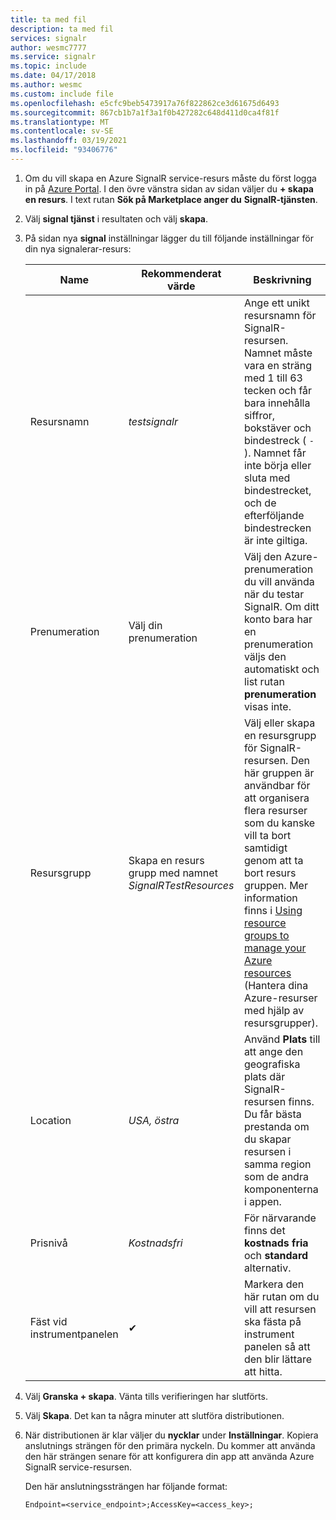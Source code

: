 ```yaml
---
title: ta med fil
description: ta med fil
services: signalr
author: wesmc7777
ms.service: signalr
ms.topic: include
ms.date: 04/17/2018
ms.author: wesmc
ms.custom: include file
ms.openlocfilehash: e5cfc9beb5473917a76f822862ce3d61675d6493
ms.sourcegitcommit: 867cb1b7a1f3a1f0b427282c648d411d0ca4f81f
ms.translationtype: MT
ms.contentlocale: sv-SE
ms.lasthandoff: 03/19/2021
ms.locfileid: "93406776"
---
```

1. Om du vill skapa en Azure SignalR service-resurs måste du först logga in på [Azure Portal](https://portal.azure.com). I den övre vänstra sidan av sidan väljer du **+ skapa en resurs**. I text rutan **Sök på Marketplace anger du** **SignalR-tjänsten**.

2. Välj **signal tjänst** i resultaten och välj **skapa**.

3. På sidan nya **signal** inställningar lägger du till följande inställningar för din nya signalerar-resurs:

    | Name | Rekommenderat värde | Beskrivning |
    | ---- | ----------------- | ----------- |
    | Resursnamn | *testsignalr* | Ange ett unikt resursnamn för SignalR-resursen. Namnet måste vara en sträng med 1 till 63 tecken och får bara innehålla siffror, bokstäver och bindestreck ( `-` ). Namnet får inte börja eller sluta med bindestrecket, och de efterföljande bindestrecken är inte giltiga.|
    | Prenumeration | Välj din prenumeration |  Välj den Azure-prenumeration du vill använda när du testar SignalR. Om ditt konto bara har en prenumeration väljs den automatiskt och list rutan **prenumeration** visas inte.|
    | Resursgrupp | Skapa en resurs grupp med namnet *SignalRTestResources*| Välj eller skapa en resursgrupp för SignalR-resursen. Den här gruppen är användbar för att organisera flera resurser som du kanske vill ta bort samtidigt genom att ta bort resurs gruppen. Mer information finns i [Using resource groups to manage your Azure resources](../articles/azure-resource-manager/management/overview.md) (Hantera dina Azure-resurser med hjälp av resursgrupper). |
    | Location | *USA, östra* | Använd **Plats** till att ange den geografiska plats där SignalR-resursen finns. Du får bästa prestanda om du skapar resursen i samma region som de andra komponenterna i appen. |
    | Prisnivå | *Kostnadsfri* | För närvarande finns det **kostnads fria** och **standard** alternativ. |
    | Fäst vid instrumentpanelen | ✔ | Markera den här rutan om du vill att resursen ska fästa på instrument panelen så att den blir lättare att hitta. |

4. Välj **Granska + skapa**. Vänta tills verifieringen har slutförts. 

5. Välj **Skapa**. Det kan ta några minuter att slutföra distributionen.

6. När distributionen är klar väljer du **nycklar** under **Inställningar**. Kopiera anslutnings strängen för den primära nyckeln. Du kommer att använda den här strängen senare för att konfigurera din app att använda Azure SignalR service-resursen.

    Den här anslutningssträngen har följande format:
    
    `Endpoint=<service_endpoint>;AccessKey=<access_key>;`

